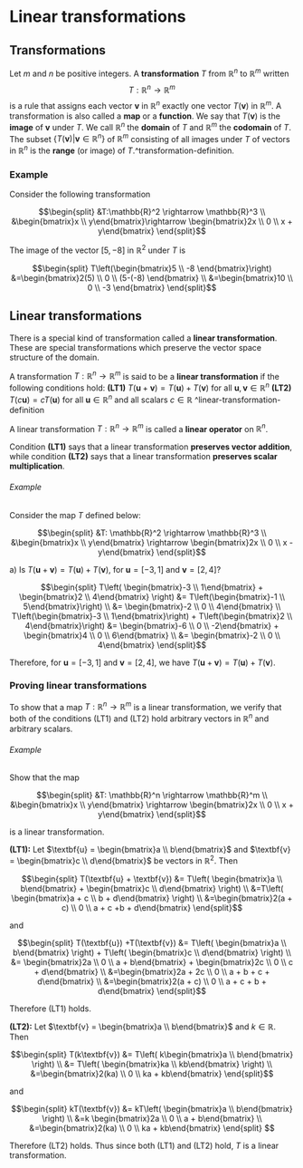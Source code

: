 # Linear transformations

## Transformations

Let $m$ and $n$ be positive integers. A **transformation** $T$ from $\mathbb{R}^n$ to $\mathbb{R}^m$ written
$$T: \mathbb{R}^n \rightarrow \mathbb{R}^m$$
is a rule that assigns each vector $\textbf{v}$ in $\mathbb{R}^n$ exactly one vector $T(\textbf{v})$ in $\mathbb{R}^m$. A transformation is also called a **map** or a **function**. 
We say that $T(\textbf{v})$ is the **image** of $\textbf{v}$ under $T$.
We call $\mathbb{R}^n$ the **domain** of $T$ and $\mathbb{R}^m$ the **codomain** of $T$. The subset $\{T(\textbf{v}) | \textbf{v} \in \mathbb{R}^n\}$ of $\mathbb{R}^m$ consisting of all images under $T$ of vectors in $\mathbb{R}^n$ is the **range** (or image) of $T$.^transformation-definition.

### Example

Consider the following transformation
```math
\begin{split}
&T:\mathbb{R}^2 \rightarrow \mathbb{R}^3 \\
&\begin{bmatrix}x \\ y\end{bmatrix}\rightarrow
\begin{bmatrix}2x \\ 0 \\ x + y\end{bmatrix}
\end{split}
```

The image of the vector $[5,-8]$ in $\mathbb{R}^2$ under $T$ is

```math
\begin{split}
T\left(\begin{bmatrix}5 \\ -8 \end{bmatrix}\right) 
&=\begin{bmatrix}2(5) \\ 0 \\ (5-(-8) \end{bmatrix} \\
&=\begin{bmatrix}10 \\ 0 \\ -3 \end{bmatrix}
\end{split}
```

## Linear transformations

There is a special kind of transformation called a **linear transformation**. These are special transformations which preserve the vector space structure of the domain.

A transformation $T:\mathbb{R}^n \rightarrow \mathbb{R}^m$ is said to be a **linear transformation** if the following conditions hold:
**(LT1)** $T(\textbf{u} + \textbf{v}) = T(\textbf{u}) + T(\textbf{v})$ for all $\textbf{u},\textbf{v} \in \mathbb{R}^n$
**(LT2)** $T(c\textbf{u}) = cT(\textbf{u})$ for all $\textbf{u} \in \mathbb{R}^n$ and all scalars $c \in \mathbb{R}$
^linear-transformation-definition

A linear transformation $T: \mathbb{R}^n \rightarrow \mathbb{R}^m$ is called a **linear operator** on $\mathbb{R}^n$.

Condition **(LT1)** says that a linear transformation **preserves vector addition**, while condition **(LT2)** says that a linear transformation **preserves scalar multiplication**.

###### Example
Consider the map $T$ defined below:

```math
\begin{split}
&T: \mathbb{R}^2 \rightarrow \mathbb{R}^3 \\
&\begin{bmatrix}x \\ y\end{bmatrix} \rightarrow
\begin{bmatrix}2x \\ 0 \\ x - y\end{bmatrix}
\end{split}
```

a) Is $T(\textbf{u} + \textbf{v}) = T(\textbf{u}) + T(\textbf{v})$, for $\textbf{u} = [-3,1]$ and $\textbf{v} = [2,4]$?

```math
\begin{split}
T\left(
\begin{bmatrix}-3 \\ 1\end{bmatrix} + 
\begin{bmatrix}2 \\ 4\end{bmatrix}
\right) 
&= T\left(\begin{bmatrix}-1 \\ 5\end{bmatrix}\right) \\
&= \begin{bmatrix}-2 \\ 0 \\ 4\end{bmatrix} \\
T\left(\begin{bmatrix}-3 \\ 1\end{bmatrix}\right) + 
T\left(\begin{bmatrix}2 \\ 4\end{bmatrix}\right) 
&= \begin{bmatrix}-6 \\ 0 \\ -2\end{bmatrix} + 
\begin{bmatrix}4 \\ 0 \\ 6\end{bmatrix} \\
&= \begin{bmatrix}-2 \\ 0 \\ 4\end{bmatrix}
\end{split}
```

Therefore, for $\textbf{u} = [-3,1]$ and $\textbf{v} = [2,4]$, we have $T(\textbf{u} + \textbf{v}) = T(\textbf{u}) + T(\textbf{v})$. 

### Proving linear transformations

To show that a map $T: \mathbb{R}^n \rightarrow \mathbb{R}^m$ is a linear transformation, we verify that both of the conditions (LT1) and (LT2) hold arbitrary vectors in $\mathbb{R}^n$ and arbitrary scalars.

###### Example

Show that the map 
```math
\begin{split}
&T: \mathbb{R}^n \rightarrow \mathbb{R}^m \\
&\begin{bmatrix}x \\ y\end{bmatrix} \rightarrow \begin{bmatrix}2x \\ 0 \\ x + y\end{bmatrix}
\end{split}
```
is a linear transformation.

**(LT1):** Let $\textbf{u} = \begin{bmatrix}a \\ b\end{bmatrix}$ and $\textbf{v} = \begin{bmatrix}c \\ d\end{bmatrix}$ be vectors in $\mathbb{R}^2$. Then

```math
\begin{split}
T(\textbf{u} + \textbf{v}) 
&= T\left(
\begin{bmatrix}a \\ b\end{bmatrix}
+ \begin{bmatrix}c \\ d\end{bmatrix}
\right) \\
&=T\left(
\begin{bmatrix}a + c \\ b + d\end{bmatrix}
\right) \\
&=\begin{bmatrix}2(a + c) \\ 0 \\ a + c +b + d\end{bmatrix}
\end{split}
```

and 

```math
\begin{split}
T(\textbf{u}) +T(\textbf{v}) 
&= T\left(
\begin{bmatrix}a \\ b\end{bmatrix}
\right) + 
T\left(
\begin{bmatrix}c \\ d\end{bmatrix}
\right) \\
&=
\begin{bmatrix}2a \\ 0 \\ a + b\end{bmatrix} + 
\begin{bmatrix}2c \\ 0 \\ c + d\end{bmatrix} \\
&=\begin{bmatrix}2a + 2c \\ 0 \\ a + b + c + d\end{bmatrix} \\
&=\begin{bmatrix}2(a + c) \\ 0 \\ a + c + b + d\end{bmatrix}
\end{split}
```

Therefore (LT1) holds.

**(LT2):** Let $\textbf{v} = \begin{bmatrix}a \\ b\end{bmatrix}$ and $k \in \mathbb{R}$. Then 

```math
\begin{split}
T(k\textbf{v}) 
&= T\left(
k\begin{bmatrix}a \\ b\end{bmatrix}
\right) \\
&= T\left(
\begin{bmatrix}ka \\ kb\end{bmatrix}
\right) \\
&=\begin{bmatrix}2(ka) \\ 0 \\ ka + kb\end{bmatrix}
\end{split}
```

and

```math
\begin{split}
kT(\textbf{v}) 
&= kT\left(
\begin{bmatrix}a \\ b\end{bmatrix}
\right) \\
&=k \begin{bmatrix}2a \\ 0 \\ a + b\end{bmatrix} \\
&=\begin{bmatrix}2(ka) \\ 0 \\ ka + kb\end{bmatrix}
\end{split} 
```

Therefore (LT2) holds. Thus since both (LT1) and (LT2) hold, $T$ is a linear transformation.